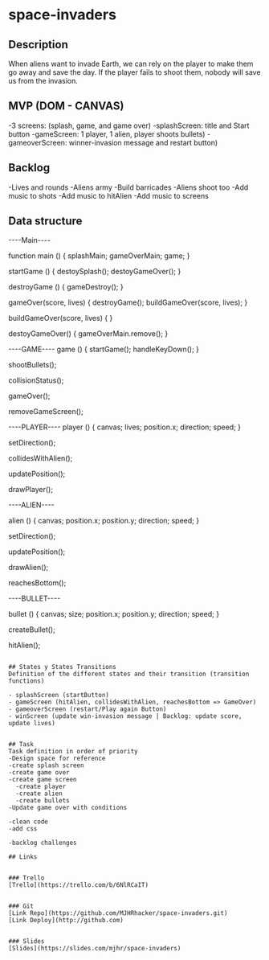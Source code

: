 # space-invaders

## Description
When aliens want to invade Earth, we can rely on the player to make them go away and save the day.
If the player fails to shoot them, nobody will save us from the invasion.


## MVP (DOM - CANVAS)
-3 screens: (splash, game, and game over)
-splashScreen: title and Start button
-gameScreen: 1 player, 1 alien, player shoots bullets)
-gameoverScreen: winner-invasion message and restart button)


## Backlog
-Lives and rounds
-Aliens army
-Build barricades
-Aliens shoot too
-Add music to shots
-Add music to hitAlien
-Add music to screens


## Data structure

----Main----

function main () {
  splashMain;
  gameOverMain;
  game;
}

startGame () {
  destoySplash();
  destoyGameOver();
}

destroyGame () {
  gameDestroy();
}

gameOver(score, lives) {
  destroyGame();
  buildGameOver(score, lives);
}

buildGameOver(score, lives) {
}

destoyGameOver() {
  gameOverMain.remove();
}

----GAME----
game () {
  startGame();
  handleKeyDown();
}

shootBullets();

collisionStatus();

gameOver();

removeGameScreen();

----PLAYER----
player () {
  canvas;
  lives;
  position.x;
  direction;
  speed;
}

setDirection();

collidesWithAlien();

updatePosition();

drawPlayer();


----ALIEN----

alien () {
  canvas;
  position.x;
  position.y;
  direction;
  speed;
}

setDirection();

updatePosition();

drawAlien();

reachesBottom();

----BULLET----

bullet () {
  canvas;
  size;
  position.x;
  position.y;
  direction;
  speed;
}

createBullet();

hitAlien();
```

## States y States Transitions
Definition of the different states and their transition (transition functions)

- splashScreen (startButton)
- gameScreen (hitAlien, collidesWithAlien, reachesBottom => GameOver)
- gameoverScreen (restart/Play again Button)
- winScreen (update win-invasion message | Backlog: update score, update lives)


## Task
Task definition in order of priority
-Design space for reference
-create splash screen
-create game over
-create game screen
  -create player
  -create alien
  -create bullets
-Update game over with conditions

-clean code
-add css

-backlog challenges

## Links


### Trello
[Trello](https://trello.com/b/6NlRCaIT)


### Git
[Link Repo](https://github.com/MJHRhacker/space-invaders.git)
[Link Deploy](http://github.com)


### Slides
[Slides](https://slides.com/mjhr/space-invaders)
